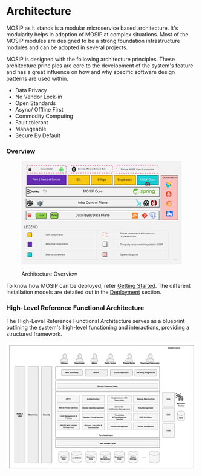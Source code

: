 # Architecture

MOSIP as it stands is a modular microservice based architecture. It's modularity helps in adoption of MOSIP at complex situations. Most of the MOSIP modules are designed to be a strong foundation infrastructure modules and can be adopted in several projects.&#x20;

MOSIP is designed with the following architecture principles. These architecture principles are core to the development of the system's feature and has a great influence on how and why specific software design patterns are used within.&#x20;

- Data Privacy&#x20;
- No Vendor Lock-in
- Open Standards
- Async/ Offline First
- Commodity Computing
- Fault tolerant
- Manageable
- Secure By Default

### Overview

<figure><img src="../.gitbook/assets/MOSIP-Architecture-Overview.jpg" alt=""><figcaption><p>Architecture Overview</p></figcaption></figure>

To know how MOSIP can be deployed, refer [Getting Started](https://docs.mosip.io/1.2.0/deploymentnew/getting-started). The different installation models are detailed out in the [Deployment](https://docs.mosip.io/1.2.0/deploymentnew) section.

### High-Level Reference Functional Architecture

The High-Level Reference Functional Architecture serves as a blueprint outlining the system's high-level functioning and interactions, providing a structured framework.

<img src="../_images/reference_functional_rchitecture.jpg" alt="">
